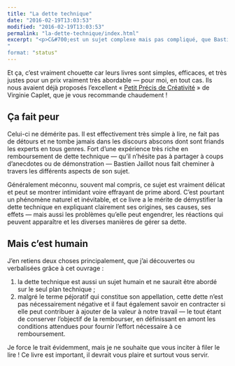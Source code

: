 ```yaml
---
title: "La dette technique"
date: "2016-02-19T13:03:53"
modified: "2016-02-19T13:03:53"
permalink: "la-dette-technique/index.html"
excerpt: "<p>C&#700;est un sujet complexe mais pas compliqué, que Bastien Jaillot nous fait parcourir sous l&#700;éclairage de ses années d&#700;expériences en tant que pompier de la dette technique. <a href="https://www.ffoodd.fr/la-dette-technique/" aria-hidden="true">Lire la suite de «&nbsp;La dette technique&nbsp;» <span class="meta-nav">&rarr;</span></a></p>
"
format: "status"
---
```

<p>Et ça, c&#700;est vraiment chouette car leurs livres sont simples, efficaces, et très justes pour un prix vraiment très abordable —&nbsp;pour moi, en tout cas. Ils nous avaient déjà proposés l&#700;excellent «&nbsp;<a href="http://boutique.letrainde13h37.fr/products/petit-precis-de-creativite-virginie-caplet">Petit Précis de Créativité</a>&nbsp;» de Virginie Caplet, que je vous recommande chaudement&nbsp;!</p>
<h2>Ça fait peur</h2>
<p>Celui-ci ne démérite pas. Il est effectivement très simple à lire, ne fait pas de détours et ne tombe jamais dans les discours abscons dont sont friands les experts en tous genres. Fort d&#700;une expérience très riche en remboursement de dette technique —&nbsp;qu&#700;il n&#700;hésite pas à partager à coups d&#700;anecdotes ou de démonstration&nbsp;— Bastien Jaillot nous fait cheminer à travers les différents aspects de son sujet.</p>
<p>Généralement méconnu, souvent mal compris, ce sujet est vraiment délicat et peut se montrer intimidant voire effrayant de prime abord. C&#700;est pourtant un phénomène naturel et inévitable, et ce livre a le mérite de démystifier la dette technique en expliquant clairement ses origines, ses causes, ses effets —&nbsp;mais aussi les problèmes qu&#700;elle peut engendrer, les réactions qui peuvent apparaître et les diverses manières de gérer sa dette.</p>
<h2>Mais c&#700;est humain</h2>
<p>J&#700;en retiens deux choses principalement, que j&#700;ai découvertes ou verbalisées grâce à cet ouvrage&nbsp;:</p>
<ol>
<li>la dette technique est aussi un sujet humain et ne saurait être abordé sur le seul plan technique&nbsp;;</li>
<li>malgré le terme péjoratif qui constitue son appellation, cette dette n&#700;est pas nécessairement négative et il faut également savoir en contracter si elle peut contribuer à ajouter de la valeur à notre travail —&nbsp;le tout étant de conserver l&#700;objectif de la rembourser, en définissant en amont les conditions attendues pour fournir l&#700;effort nécessaire à ce remboursement.</li>
</ol>
<p>Je force le trait évidemment, mais je ne souhaite que vous inciter à filer le lire&nbsp;! Ce livre est important, il devrait vous plaire et surtout vous servir.</p>
